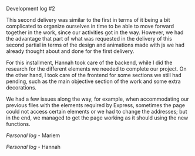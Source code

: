 Development log #2

This second delivery was similar to the first in terms of it being a bit complicated to organize ourselves in time to be able to move forward together in the work, since our activities got in the way. However, we had the advantage that part of what was requested in the delivery of this second partial in terms of the design and animations made with js we had already thought about and done for the first delivery.

For this installment, Hannah took care of the backend, while I did the research for the different elements we needed to complete our project. On the other hand, I took care of the frontend for some sections we still had pending, such as the main objective section of the work and some extra decorations.

We had a few issues along the way, for example, when accommodating our previous files with the elements required by Express, sometimes the page could not access certain elements or we had to change the addresses; but in the end, we managed to get the page working as it should using the new functions.

*Personal log* - Mariem



*Personal log* - Hannah



